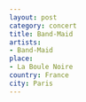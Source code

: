 ```yaml
---
layout: post
category: concert
title: Band-Maid
artists: 
- Band-Maid 
place: 
- La Boule Noire
country: France
city: Paris
---
```


